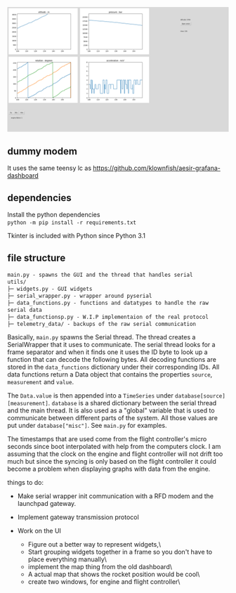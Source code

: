 ![image](docs/img.png)

## dummy modem
It uses the same teensy lc as https://github.com/klownfish/aesir-grafana-dashboard

## dependencies
Install the python dependencies\
`python -m pip install -r requirements.txt`

Tkinter is included with Python since Python 3.1

## file structure
```
main.py - spawns the GUI and the thread that handles serial
utils/
├─ widgets.py - GUI widgets
├─ serial_wrapper.py - wrapper around pyserial
├─ data_functions.py - functions and datatypes to handle the raw serial data
├─ data_functionsp.py - W.I.P implementaion of the real protocol
├─ telemetry_data/ - backups of the raw serial communication
```

Basically, `main.py` spawns the Serial thread. The thread creates a 
SerialWrapper that it uses to communicate. The serial thread looks for a frame separator
and when it finds one it uses the ID byte to look up a function that can 
decode the following bytes. All decoding functions are stored in the `data_functions`
dictionary under their corresponding IDs. All data functions return a Data object 
that contains the properties `source`, `measurement` and `value`.

The `Data.value` is then appended into a `TimeSeries` under `database[source][measurement]`.
`database` is a shared dictionary between the serial thread and the main thread.
It is also used as a "global" variable that is used to communicate between different 
parts of the system. All those values are put under `database["misc"]`. See `main.py`
for examples.

The timestamps that are used come from the flight controller's micro seconds since
boot interpolated with help from the computers clock. I am assuming that the clock on the engine 
and flight controller will not drift too much but since the syncing is only based 
on the flight controller it could become a problem when displaying graphs with data from
the engine.

things to do:
* Make serial wrapper init communication with a RFD modem and the launchpad gateway.
* Implement gateway transmission protocol

* Work on the UI
    * Figure out a better way to represent widgets,\
    * Start grouping widgets together in a frame so you don't have to place everything manually\
    * implement the map thing from the old dashboard\
    * A actual map that shows the rocket position would be cool\
    * create two windows, for engine and flight controller\
